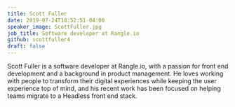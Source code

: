 ```yaml
---
title: Scott Fuller
date: 2019-07-24T18:52:51-04:00
speaker_image: ScottFuller.jpg
job_title: Software developer at Rangle.io
github: scottfuller4
draft: false
---
```


Scott Fuller is a software developer at Rangle.io, with a passion for front end development and a background in product management. He loves working with people to transform their digital experiences while keeping the user experience top of mind, and his recent work has been focused on helping teams migrate to a Headless front end stack.
